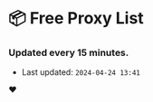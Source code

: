 # :package: Free Proxy List
### Updated every 15 minutes.

- Last updated: `2024-04-24 13:41`

:heart:
